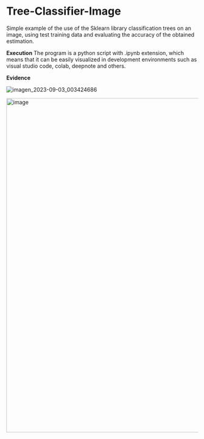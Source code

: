 # Tree-Classifier-Image

Simple example of the use of the Sklearn library classification trees on an image, using test training data and evaluating the accuracy of the obtained estimation.

**Execution** 
The program is a python script with .ipynb extension, which means that it can be easily visualized in development environments such as visual studio code, colab, deepnote and others.

**Evidence**

![imagen_2023-09-03_003424686](https://github.com/LauEsGoAm372/Tree-Classifier-Image/assets/110053206/e5d9aa5a-3622-40aa-aa3d-b7e34e6918b6)

<img width="876" alt="image" src="https://github.com/LauEsGoAm372/Tree-Classifier-Image/assets/110053206/ba523c2a-a424-46dc-95e9-d92d3600a974">
